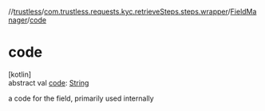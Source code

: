 //[trustless](../../../index.md)/[com.trustless.requests.kyc.retrieveSteps.steps.wrapper](../index.md)/[FieldManager](index.md)/[code](code.md)

# code

[kotlin]\
abstract val [code](code.md): [String](https://kotlinlang.org/api/latest/jvm/stdlib/kotlin/-string/index.html)

a code for the field, primarily used internally
